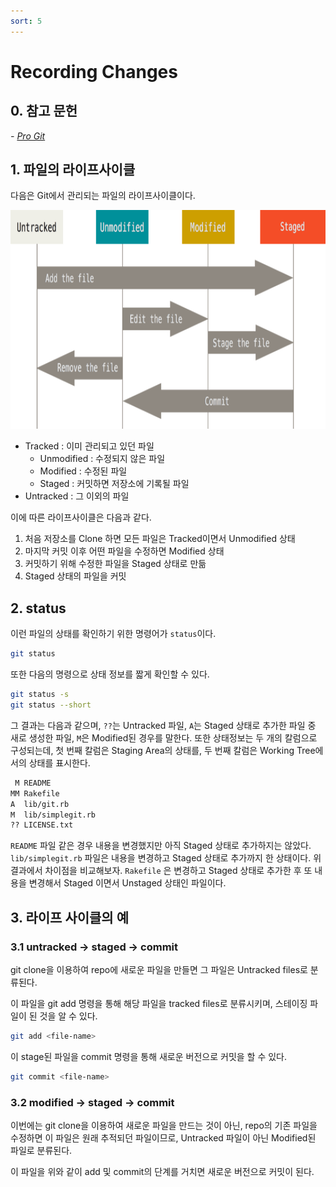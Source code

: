 ```yaml
---
sort: 5
---
```


# Recording Changes

## 0. 참고 문헌

*- [Pro Git](https://git-scm.com/book/ko/v2)*

## 1. 파일의 라이프사이클

다음은 Git에서 관리되는 파일의 라이프사이클이다.

<img src="lifecycle.png"  width="900" height="350">

* Tracked : 이미 관리되고 있던 파일
    * Unmodified : 수정되지 않은 파일
    * Modified : 수정된 파일
    * Staged : 커밋하면 저장소에 기록될 파일
* Untracked : 그 이외의 파일

이에 따른 라이프사이클은 다음과 같다.
1. 처음 저장소를 Clone 하면 모든 파일은 Tracked이면서 Unmodified 상태
2. 마지막 커밋 이후 어떤 파일을 수정하면 Modified 상태
3. 커밋하기 위해 수정한 파일을 Staged 상태로 만듦
4. Staged 상태의 파일을 커밋

## 2. status
이런 파일의 상태를 확인하기 위한 명령어가 `status`이다.
```bash
git status
```

또한 다음의 명령으로 상태 정보를 짧게 확인할 수 있다.
```bash
git status -s
git status --short
```

그 결과는 다음과 같으며, `??`는 Untracked 파일, `A`는 Staged 상태로 추가한 파일 중 새로 생성한 파일, `M`은 Modified된 경우를 말한다. 또한 상태정보는 두 개의 칼럼으로 구성되는데, 첫 번째 칼럼은 Staging Area의 상태를, 두 번째 칼럼은 Working Tree에서의 상태를 표시한다.

```bash
 M README
MM Rakefile
A  lib/git.rb
M  lib/simplegit.rb
?? LICENSE.txt
```

`README` 파일 같은 경우 내용을 변경했지만 아직 Staged 상태로 추가하지는 않았다. `lib/simplegit.rb` 파일은 내용을 변경하고 Staged 상태로 추가까지 한 상태이다. 위 결과에서 차이점을 비교해보자. `Rakefile` 은 변경하고 Staged 상태로 추가한 후 또 내용을 변경해서 Staged 이면서 Unstaged 상태인 파일이다.

## 3. 라이프 사이클의 예
### 3.1 untracked -> staged -> commit
git clone을 이용하여 repo에 새로운 파일을 만들면 그 파일은 Untracked files로 분류된다.

이 파일을 git add 명령을 통해 해당 파일을 tracked files로 분류시키며, 스테이징 파일이 된 것을 알 수 있다.

```bash
git add <file-name>
```

이 stage된 파일을 commit 명령을 통해 새로운 버전으로 커밋을 할 수 있다.

```bash
git commit <file-name>
```

### 3.2 modified -> staged -> commit
이번에는 git clone을 이용하여 새로운 파일을 만드는 것이 아닌, repo의 기존 파일을 수정하면 이 파일은 원래 추적되던 파일이므로, Untracked 파일이 아닌 Modified된 파일로 분류된다. 

이 파일을 위와 같이 add 및 commit의 단계를 거치면 새로운 버전으로 커밋이 된다.

